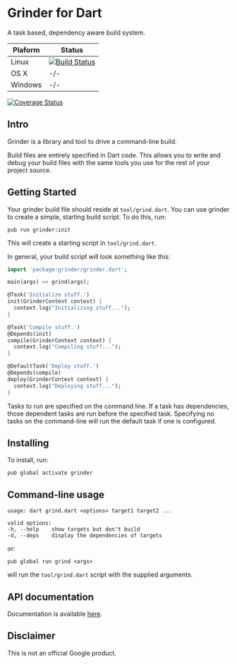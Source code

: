 # Grinder for Dart

A task based, dependency aware build system.

**Plaform** | **Status**
------------|------------
Linux | [![Build Status](https://travis-ci.org/google/grinder.dart.svg?branch=master)](https://travis-ci.org/google/grinder.dart)
OS X | -/-
Windows | -/-

[![Coverage Status](https://img.shields.io/coveralls/google/grinder.dart.svg)](https://coveralls.io/r/google/grinder.dart)

## Intro

Grinder is a library and tool to drive a command-line build.

Build files are entirely specified in Dart code. This allows you to write and
debug your build files with the same tools you use for the rest of your project
source.

## Getting Started

Your grinder build file should reside at `tool/grind.dart`. You can use grinder
to create a simple, starting build script. To do this, run:

    pub run grinder:init

This will create a starting script in `tool/grind.dart`.

In general, your build script will look something like this:

```dart
import 'package:grinder/grinder.dart';

main(args) => grind(args);

@Task('Initialize stuff.')
init(GrinderContext context) {
  context.log("Initializing stuff...");
}

@Task('Compile stuff.')
@Depends(init)
compile(GrinderContext context) {
  context.log("Compiling stuff...");
}

@DefaultTask('Deploy stuff.')
@Depends(compile)
deploy(GrinderContext context) {
  context.log("Deploying stuff...");
}
```

Tasks to run are specified on the command line. If a task has dependencies,
those dependent tasks are run before the specified task. Specifying no tasks on
the command-line will run the default task if one is configured.

## Installing

To install, run:

    pub global activate grinder

## Command-line usage
    usage: dart grind.dart <options> target1 target2 ...

    valid options:
    -h, --help    show targets but don't build
    -d, --deps    display the dependencies of targets

or:

    pub global run grind <args>

will run the `tool/grind.dart` script with the supplied arguments.

## API documentation

Documentation is available [here](http://www.dartdocs.org/documentation/grinder/latest).

## Disclaimer

This is not an official Google product.
